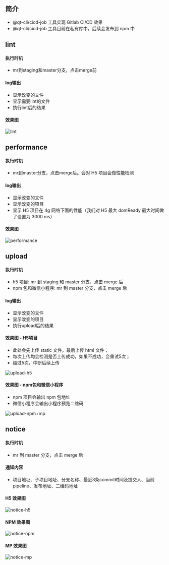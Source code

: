 ## 简介

- @qt-cli/cicd-job 工具实现 Gitlab CI/CD 效果
- @qt-cli/cicd-job 工具目前在私有库中，后续会发布到 npm 中

## lint

#### 执行时机

- mr到staging和master分支，点击merge前

#### log输出

- 显示改变的文件
- 显示需要lint的文件
- 执行lint后的结果

#### 效果图

![lint](../images/6.png)

## performance

#### 执行时机

- mr到master分支，点击merge后。会对 H5 项目会做性能检测

#### log输出

- 显示改变的文件
- 显示改变的项目
- 显示 H5 项目在 4g 网络下面的性能（我们对 H5 最大 domReady 最大时间做了设置为 3000 ms）

#### 效果图

![performance](../images/7.png)

## upload

#### 执行时机

- h5 项目: mr 到 staging 和 master 分支，点击 merge 后
- npm 包和微信小程序: mr 到 master 分支，点击 merge 后

#### log输出

- 显示改变的文件
- 显示改变的项目
- 执行upload后的结果

#### 效果图 - H5项目

- 此处会先上传 static 文件，最后上传 html 文件；
- 每次上传均会检测是否上传成功，如果不成功，会重试5次；
- 超过5次，中断后续上传

![upload-h5](../images/8.png)

#### 效果图 - npm包和微信小程序

- npm 项目会输出 npm 包地址
- 微信小程序会输出小程序预览二维码

![upload-npm+mp](../images/9.png)

## notice

#### 执行时机

- mr 到 master 分支，点击 merge 后

#### 通知内容

- 项目地址、子项目地址、分支名称、最近3条commit时间及提交人、当前pipeline、发布地址、二维码地址

#### H5 效果图

![notice-h5](../images/10.png)

#### NPM 效果图

![notice-npm](../images/11.png)

#### MP 效果图

![notice-mp](../images/12.png)
